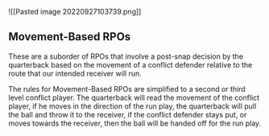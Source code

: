 
![[Pasted image 20220927103739.png]]
## Movement-Based RPOs

These are a suborder of RPOs that involve a post-snap decision by the quarterback based on the movement of a conflict defender relative to the route that our intended receiver will run. 

The rules for Movement-Based RPOs are simplified to a second or third level conflict player. The quarterback will read the movement of the conflict player, if he moves in the direction of the run play, the quarterback will pull the ball and throw it to the receiver, if the conflict defender stays put, or moves towards the receiver, then the ball will be handed off for the run play. 